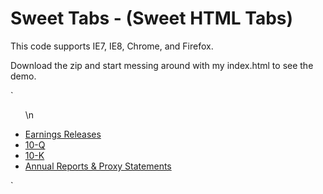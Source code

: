 <h1>Sweet Tabs - (Sweet HTML Tabs)</h1>

<p>This code supports IE7, IE8, Chrome, and Firefox.</p>

<p>Download the zip and start messing around with my index.html to see the demo.</p>

`<ul id="btabs">\n
<li class="first active">
<a href="phoenix.zhtml?c=179808&amp;p=irol-earningsreleases">Earnings Releases</a></li>
<li><a href="phoenix.zhtml?c=179808&amp;p=irol-10q">10-Q</a></li>
<li><a href="phoenix.zhtml?c=179808&amp;p=irol-10k">10-K</a></li>
<li><a href="phoenix.zhtml?c=179808&amp;p=proxy">Annual Reports &amp; Proxy Statements</a></li>
</ul>`
